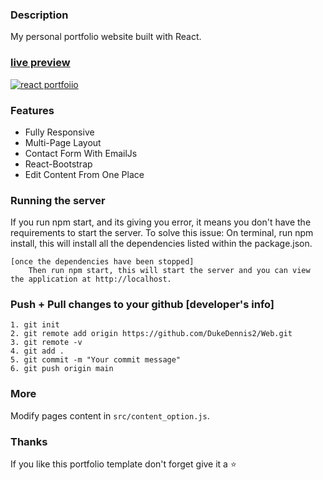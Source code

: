 ### Description

My personal portfolio website built with React. 

### [live preview](https://ubaimutl.github.io/react-portfolio/)

[![react portfoiio](src/assets/images/react%20portfolio%20gif.gif)](https://ubaimutl.github.io/react-portfolio/)

### Features

- Fully Responsive
- Multi-Page Layout
- Contact Form With EmailJs
- React-Bootstrap
- Edit Content From One Place

### Running the server 

If you run npm start, and its giving you error, it means you don't have the requirements to start the server. 
    To solve this issue:
        On terminal, run npm install, this will install all the dependencies listed within the package.json.

    [once the dependencies have been stopped]
        Then run npm start, this will start the server and you can view the application at http://localhost. 

### Push + Pull changes to your github [developer's info]
    1. git init
    2. git remote add origin https://github.com/DukeDennis2/Web.git
    3. git remote -v
    4. git add .
    5. git commit -m "Your commit message"
    6. git push origin main

### More

Modify pages content in  `src/content_option.js`.

### Thanks

If you like this portfolio template don't forget give it a ⭐ 
